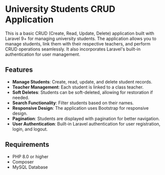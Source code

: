 # University Students CRUD Application

This is a basic CRUD (Create, Read, Update, Delete) application built with Laravel 9+ for managing university students. The application allows you to manage students, link them with their respective teachers, and perform CRUD operations seamlessly. It also incorporates Laravel's built-in authentication for user management.

## Features

- **Manage Students**: Create, read, update, and delete student records.
- **Teacher Management**: Each student is linked to a class teacher.
- **Soft Deletes**: Students can be soft-deleted, allowing for restoration if needed.
- **Search Functionality**: Filter students based on their names.
- **Responsive Design**: The application uses Bootstrap for responsive design.
- **Pagination**: Students are displayed with pagination for better navigation.
- **User Authentication**: Built-in Laravel authentication for user registration, login, and logout.

## Requirements

- PHP 8.0 or higher
- Composer
- MySQL Database
